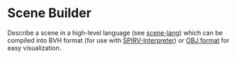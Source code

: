 # Scene Builder

Describe a scene in a high-level language (see [scene-lang](examples/scene-lang.md)) which can be compiled into BVH
format (for use with [SPIRV-Interpreter](https://github.com/mmoult/SPIRV-Interpreter)) or
[OBJ format](https://en.wikipedia.org/wiki/Wavefront_.obj_file) for easy visualization.
